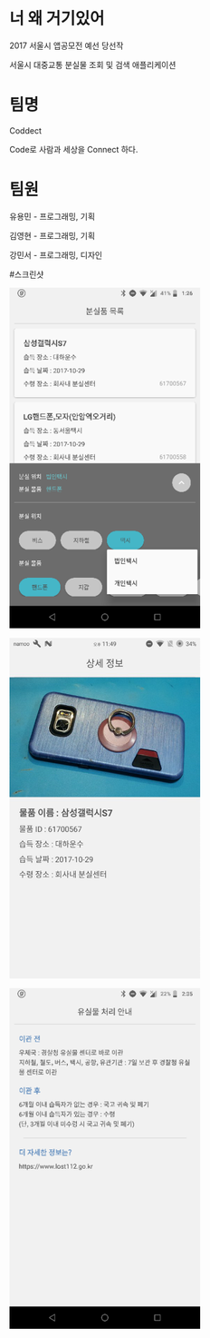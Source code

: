 # 너 왜 거기있어

2017 서울시 앱공모전 예선 당선작

서울시 대중교통 분실물 조회 및 검색 애플리케이션

# 팀명

Coddect

Code로 사람과 세상을 Connect 하다.

# 팀원

유용민 - 프로그래밍, 기획

김영현 - 프로그래밍, 기획

강민서 - 프로그래밍, 디자인

#스크린샷

![Search&List](./ScreenShots/ScreenShot_Search&List.png)

![Detail](./ScreenShots/ScreenShot_Detail.png)

![Info](./ScreenShots/ScreenShot_Info.png)
